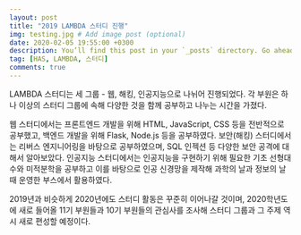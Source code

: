 ```yaml
---
layout: post
title: "2019 LAMBDA 스터디 진행"
img: testing.jpg # Add image post (optional)
date: 2020-02-05 19:55:00 +0300
description: You’ll find this post in your `_posts` directory. Go ahead and edit it and re-build the site to see your changes. # Add post description (optional)
tag: [HAS, LAMBDA, 스터디]
comments: true
---
```

  LAMBDA 스터디는 세 그룹 - 웹, 해킹, 인공지능으로 나뉘어 진행되었다. 각 부원은 하나 이상의 스터디 그룹에 속해 다양한 것을 함께 공부하고 나누는 시간을 가졌다.

  웹 스터디에서는 프론트엔드 개발을 위해 HTML, JavaScript, CSS 등을 전반적으로 공부했고, 백엔드 개발을 위해 Flask, Node.js 등을 공부하였다. 보안(해킹) 스터디에서는 리버스 엔지니어링을 바탕으로 공부하였으며, SQL 인젝션 등 다양한 보안 공격에 대해서 알아보았다. 인공지능 스터디에서는 인공지능을 구현하기 위해 필요한 기초 선형대수와 미적분학을 공부하고 이를 바탕으로 인공 신경망을 제작해 과학의 날과 정보의 날 때 운영한 부스에서 활용하였다.

  2019년과 비슷하게 2020년에도 스터디 활동은 꾸준히 이어나갈 것이며, 2020학년도에 새로 들어올 11기 부원들과 10기 부원들의 관심사를 조사해 스터디 그룹과 그 주제 역시 새로 편성할 예정이다.
